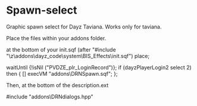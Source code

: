 Spawn-select
============

Graphic spawn select for Dayz Taviana.  Works only for taviana.

Place the files within your addons folder.

at the bottom of your init.sqf (after "#include "\z\addons\dayz_code\system\BIS_Effects\init.sqf") place;

waitUntil {!isNil ("PVDZE_plr_LoginRecord")};
if (dayzPlayerLogin2 select 2) then
{
    [] execVM "addons\DRNSpawn.sqf";
};

Then, at the bottom of the description.ext 

#include "addons\DRNdialogs.hpp"

